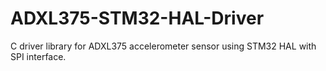 # ADXL375-STM32-HAL-Driver
C driver library for ADXL375 accelerometer sensor using STM32 HAL with SPI interface.
